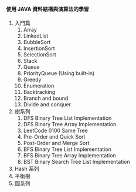 #### 使用 JAVA 資料結構與演算法的學習

1. 入門篇
   1. Array
   2. LinkedList
   3. BubbleSort
   4. InsertionSort
   5. SelectionSort
   6. Stack
   7. Queue
   8. PriorityQueue (Using built-in)
   9. Greedy
   10. Enumeration
   11. Backtracking
   12. Branch and bound
   13. Divide and conquer
2. 樹系列
   1. DFS Binary Tree List Implementation
   2. DFS Binary Tree Array Implementation
   3. LeetCode 0100 Same Tree
   4. Pre-Order and Quick Sort
   5. Post-Order and Merge Sort
   6. BFS Binary Tree List Implementation
   7. BFS Binary Tree Array Implementation
   8. BST Binary Search Tree List Implementation
3. Hash 系列
4. 平衡樹
5. 圖系列
